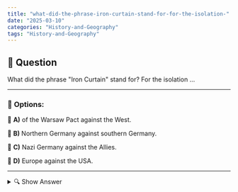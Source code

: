 ```yaml
---
title: "what-did-the-phrase-iron-curtain-stand-for-for-the-isolation-"
date: "2025-03-10"
categories: "History-and-Geography"
tags: "History-and-Geography"
---
```


## 📌 **Question**

What did the phrase "Iron Curtain" stand for? For the isolation ...



---

### 📝 **Options:**

🔘 **A)** of the Warsaw Pact against the West.

🔘 **B)** Northern Germany against southern Germany.

🔘 **C)** Nazi Germany against the Allies.

🔘 **D)** Europe against the USA.

---

<details>
  <summary>🔍 Show Answer</summary>

  <p>
💡  <b>Correct Answer:</b>  a
  </p>
  <p>
    📖<b>Explanation:</b>
    The phrase "Iron Curtain" became popular after World War II and describes the political and ideological division between the communist states of Eastern Europe, led by the Warsaw Pact, and Western democracies. This "curtain" symbolized the isolation, limited exchanges and tensions between East and West during the Cold War.
  </p>
</details>
